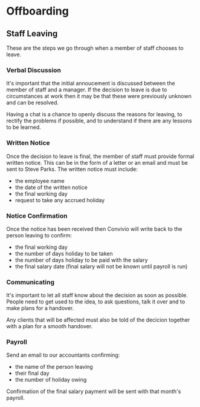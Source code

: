 # Offboarding

## Staff Leaving

These are the steps we go through when a member of staff chooses to leave.

### Verbal Discussion

It's important that the initial annoucement is discussed between the member of staff and a manager. If the decision to leave is due to circumstances at work then it may be that these were previously unknown and can be resolved.

Having a chat is a chance to openly discuss the reasons for leaving, to rectify the problems if possible, and to understand if there are any lessons to be learned.

### Written Notice

Once the decision to leave is final, the member of staff must provide formal written notice. This can be in the form of a letter or an email and must be sent to Steve Parks. The written notice must include:

* the employee name
* the date of the written notice
* the final working day
* request to take any accrued holiday

### Notice Confirmation

Once the notice has been received then Convivio will write back to the person leaving to confirm:

* the final working day
* the number of days holiday to be taken
* the number of days holiday to be paid with the salary
* the final salary date (final salary will not be known until payroll is run)

### Communicating

It's important to let all staff know about the decision as soon as possible. People need to get used to the idea, to ask questions, talk it over and to make plans for a handover.

Any clients that will be affected must also be told of the decicion together with a plan for a smooth handover.

### Payroll

Send an email to our accountants confirming:

* the name of the person leaving
* their final day
* the number of holiday owing

Confirmation of the final salary payment will be sent with that month's payroll.